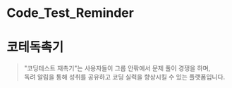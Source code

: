 # Code_Test_Reminder
코테독촉기
=======
> "코딩테스트 재촉기"는 사용자들이 그룹 안팎에서 문제 풀이 경쟁을 하며,<br>
> 독려 알림을 통해 성취를 공유하고 코딩 실력을 향상시킬 수 있는 플랫폼입니다.
